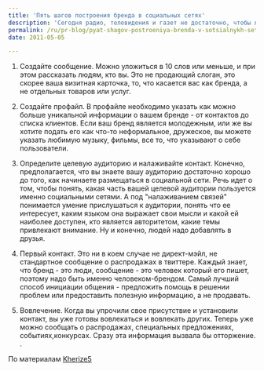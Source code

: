 ```yaml
---
title: 'Пять шагов построения бренда в социальных сетях'
description: 'Сегодня радио, телевидения и газет не достаточно, чтобы люди знали о вашем существовании. малому и среднему бизнесу необходимо также присутствовать в сети. Пять простых шагов к построению бренда в социальной сети, чтобы не повторять ваш официальный сайт.'
permalink: /ru/pr-blog/pyat-shagov-postroeniya-brenda-v-sotsialnykh-setyakh
date: 2011-05-05

---
```


1. Создайте сообщение. Можно уложиться в 10 слов или меньше, и при этом рассказать людям, кто вы. Это не продающий слоган, это скорее ваша визитная карточка, то, что касается вас как бренда, а не отдельных товаров или услуг.

2. Создайте профайл. В профайле необходимо указать как можно больше уникальной информации о вашем бренде - от контактов до списка клиентов. Если ваш бренд является молодежным, или же вы хотите подать его как что-то неформальное, дружеское, вы можете указать любимую музыку, фильмы, все то, что указывают о себе пользователи.

3. Определите целевую аудиторию и налаживайте контакт. Конечно, предполагается, что вы знаете вашу аудиторию достаточно хорошо до того, как начинаете размещаться в социальной сети. Речь идет о том, чтобы понять, какая часть вашей целевой аудитории пользуется именно социальными сетями. А под "налаживанием связей" понимается умение прислушаться к аудитории, понять что ее интересует, каким языком она выражает свои мысли и какой ей наиболее доступен, кто является авторитетом, какие темы привлекают внимание. Ну и конечно, людей надо добавлять в друзья.

4. Первый контакт. Это ни в коем случае не директ-мэйл, не стандартное сообщение о распродажах в твиттере. Каждый знает, что бренд - это люди, сообщение - это человек который его пишет, поэтому надо быть именно человеком-брендом. Самый лучший способ инициации общения - предложить помощь в решении проблем или предоставить полезную информацию, а не продавать.

5. Вовлечение. Когда вы упрочили свое присутствие и установили контакт, вы уже готовы вовлекаться и вовлекать других. Теперь уже можно сообщать о распродажах, специальных предложениях, событиях,конкурсах. Сразу эта информация вызвала бы отторжение.  .

По материалам <a href="http://kherize5.com/small-business-branding-5-steps-to-brand-introduction-in-social-media/">Kherize5</a>

